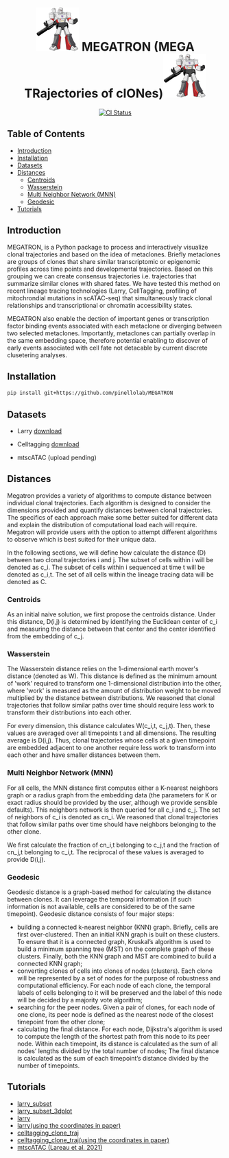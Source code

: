 <h1 align="center"><img src="./docs/source/_static/img/logo_200x204.png?raw=true" width="100px"> MEGATRON (MEGA TRajectories of clONes)<img src="./docs/source/_static/img/logo_200x204.png?raw=true" width="100px"></h1>
<p align="center">
  <a href="https://github.com/pinellolab/MEGATRON/actions/workflows/CI.yml"><img alt="CI Status" src="https://github.com/pinellolab/megatron/actions/workflows/CI.yml/badge.svg"></a>
</p>

## Table of Contents
- [Introduction](#introduction)
- [Installation](#installation)
- [Datasets](#datasets)
- [Distances](#distances)
  * [Centroids](#centroids)
  * [Wasserstein](#wasserstein)
  * [Multi Neighbor Network (MNN)](#multi-neighbor-network-mnn)
  * [Geodesic](#geodesic)
- [Tutorials](#tutorials)

## Introduction

MEGATRON, is a Python package to process and interactively visualize clonal trajectories and based on the idea of metaclones. Briefly metaclones are groups of clones that share similar transcriptomic or epigenomic profiles across time points and developmental trajectories. Based on this grouping we can create consensus trajectories i.e. trajectories that summarize similar clones with shared fates. We have tested this method on  recent lineage tracing technologies (Larry, CellTagging, profiling of mitochrondial mutations in scATAC-seq) that simultaneously track clonal relationships and transcriptional or chromatin accessibility states. 

MEGATRON also enable the dection of important genes or transcription factor binding events associated with each metaclone or diverging between two selected metaclones. Importantly, metaclones can partially overlap in the same embedding space, therefore potential enabling to discover of early events associated with cell fate not detacable by current discrete clusetering analyses.




## Installation

```bash
pip install git+https://github.com/pinellolab/MEGATRON
```


## Datasets

* Larry [download](https://mega.nz/folder/gVhFkYaA#FH3S3VoxxeIoTW6aR-sWcA)

* Celltagging [download](https://mega.nz/folder/EJ4FXIYC#8Kx_qiPl4DTBko3AJBjufQ)

* mtscATAC (upload pending)

## Distances
Megatron provides a variety of algorithms to compute distance between individual clonal trajectories. Each algorithm is designed to consider the dimensions provided and quantify distances between clonal trajectories. The specifics of each approach make some better suited for different data and explain the distribution of computational load each will require. Megatron will provide users with the option to attempt different algorithms to observe which is best suited for their unique data.

In the following sections, we will define how  calculate the distance (D) between two clonal trajectories i and j. The subset of cells within i will be denoted as c_i. The subset of cells within i sequenced at time t will be denoted as c_i,t. The set of all cells within the lineage tracing data will be denoted as C.

### Centroids
As an initial naive solution, we first propose the centroids distance. Under this distance, D(i,j) is determined by identifying the Euclidean center of c_i and measuring the distance between that center and the center identified from the embedding of c_j. 

### Wasserstein
The Wasserstein distance relies on the 1-dimensional earth mover's distance (denoted as W). This distance is defined as the minimum amount of 'work' required to transform one 1-dimensional distribution into the other, where 'work' is measured as the amount of distribution weight to be moved multiplied by the distance between distributions. We reasoned that clonal trajectories that follow similar paths over time should require less work to transform their distributions into each other.

For every dimension, this distance calculates W(c_i,t, c_j,t). Then, these values are averaged over all timepoints t and all dimensions. The resulting average is D(i,j). Thus, clonal trajectories whose cells at a given timepoint are embedded adjacent to one another require less work to transform into each other and have smaller distances between them.

### Multi Neighbor Network (MNN)
For all cells, the MNN distance first computes either a K-nearest neighbors graph or a radius graph from the embedding data (the parameters for K or exact radius should be provided by the user, although we provide sensible defaults). This neighbors network is then queried for all c_i and c_j. The set of neighbors of c_i is denoted as cn_i. We reasoned that clonal trajectories that follow similar paths over time should have neighbors belonging to the other clone.

We first calculate the fraction of cn_i,t belonging to c_j,t and the fraction of cn_j,t belonging to c_i,t. The reciprocal of these values is averaged to provide D(i,j).

### Geodesic
Geodesic distance is a graph-based method for calculating the distance between clones. It can leverage the temporal information (if such information is not available, cells are considered to be of the same timepoint). Geodesic distance consists of four major steps: 
- building a connected k-nearest neighbor (KNN) graph. Briefly, cells are first over-clustered. Then an initial KNN graph is built on these clusters. To ensure that it is a connected graph, Kruskal’s algorithm is used to build a minimum spanning tree (MST) on the complete graph of these clusters. Finally, both the KNN graph and MST are combined to build a connected KNN graph;
- converting clones of cells into clones of nodes (clusters). Each clone will be represented by a set of nodes for the purpose of robustness and computational efficiency. For each node of each clone, the temporal labels of cells belonging to it will be preserved and the label of this node will be decided by a majority vote algorithm;
- searching for the peer nodes. Given a pair of clones, for each node of one clone, its peer node is defined as the nearest node of the closest timepoint from the other clone;
- calculating the final distance. For each node, Dijkstra's algorithm is used to compute the length of the shortest path from this node to its peer node. Within each timepoint, its distance is calculated as the sum of all nodes’ lengths divided by the total number of nodes; The final distance is calculated as the sum of each timepoint’s distance divided by the number of timepoints.

## Tutorials

* [larry_subset](https://github.com/pinellolab/MEGATRON/tree/master/docs/source/_static/notebooks/larry_subset.ipynb)
* [larry_subset_3dplot](https://github.com/pinellolab/MEGATRON/tree/master/docs/source/_static/notebooks/larry_subset_3dplot.ipynb)
* [larry](https://github.com/pinellolab/MEGATRON/tree/master/docs/source/_static/notebooks/larry.ipynb)
* [larry(using the coordinates in paper)](https://github.com/pinellolab/MEGATRON/tree/master/docs/source/_static/notebooks/larry_with_original_coordinates.ipynb)
* [celltagging_clone_traj](https://github.com/pinellolab/MEGATRON/tree/master/docs/source/_static/notebooks/celltagging_clone_traj.ipynb)
* [celltagging_clone_traj(using the coordinates in paper)](https://github.com/pinellolab/MEGATRON/tree/master/docs/source/_static/notebooks/celltagging_with_original_coordinates.ipynb)
* [mtscATAC (Lareau et al. 2021)](https://github.com/pinellolab/MEGATRON/tree/master/docs/source/_static/notebooks/mtscATAC-CD34invitro.ipynb)
